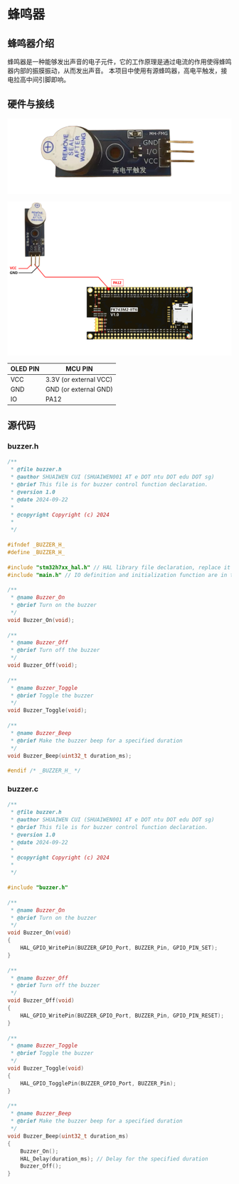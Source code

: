 # 蜂鸣器

## 蜂鸣器介绍

蜂鸣器是一种能够发出声音的电子元件，它的工作原理是通过电流的作用使得蜂鸣器内部的振膜振动，从而发出声音。 本项目中使用有源蜂鸣器，高电平触发，接电拉高中间引脚即响。

## 硬件与接线

![BUZZER](BUZZER.png)

![BUZZER](buzzer_wiring.png)

| OLED PIN | MCU PIN |
|----------|---------|
| VCC      | 3.3V (or external VCC)   |
| GND      | GND (or external GND)    |
| IO      | PA12    |

## 源代码


### buzzer.h

```c
/**
 * @file buzzer.h
 * @author SHUAIWEN CUI (SHUAIWEN001 AT e DOT ntu DOT edu DOT sg)
 * @brief This file is for buzzer control function declaration.
 * @version 1.0
 * @date 2024-09-22
 *
 * @copyright Copyright (c) 2024
 *
 */

#ifndef _BUZZER_H_
#define _BUZZER_H_

#include "stm32h7xx_hal.h" // HAL library file declaration, replace it with the corresponding file according to the actual situation
#include "main.h" // IO definition and initialization function are in the main.c file, must be referenced

/**
 * @name Buzzer_On
 * @brief Turn on the buzzer
 */
void Buzzer_On(void);

/**
 * @name Buzzer_Off
 * @brief Turn off the buzzer
 */
void Buzzer_Off(void);

/**
 * @name Buzzer_Toggle
 * @brief Toggle the buzzer
 */
void Buzzer_Toggle(void);

/**
 * @name Buzzer_Beep
 * @brief Make the buzzer beep for a specified duration
 */
void Buzzer_Beep(uint32_t duration_ms);

#endif /* _BUZZER_H_ */
```

### buzzer.c

```c
/**
 * @file buzzer.h
 * @author SHUAIWEN CUI (SHUAIWEN001 AT e DOT ntu DOT edu DOT sg)
 * @brief This file is for buzzer control function declaration.
 * @version 1.0
 * @date 2024-09-22
 *
 * @copyright Copyright (c) 2024
 *
 */

#include "buzzer.h"

/**
 * @name Buzzer_On
 * @brief Turn on the buzzer
 */
void Buzzer_On(void)
{
    HAL_GPIO_WritePin(BUZZER_GPIO_Port, BUZZER_Pin, GPIO_PIN_SET);
}

/**
 * @name Buzzer_Off
 * @brief Turn off the buzzer
 */
void Buzzer_Off(void)
{
    HAL_GPIO_WritePin(BUZZER_GPIO_Port, BUZZER_Pin, GPIO_PIN_RESET);
}

/**
 * @name Buzzer_Toggle
 * @brief Toggle the buzzer
 */
void Buzzer_Toggle(void)
{
    HAL_GPIO_TogglePin(BUZZER_GPIO_Port, BUZZER_Pin);
}

/**
 * @name Buzzer_Beep
 * @brief Make the buzzer beep for a specified duration
 */
void Buzzer_Beep(uint32_t duration_ms)
{
    Buzzer_On();
    HAL_Delay(duration_ms); // Delay for the specified duration
    Buzzer_Off();
}

```